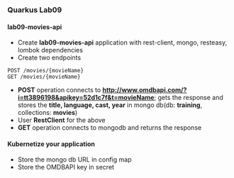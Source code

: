 ### Quarkus Lab09

#### lab09-movies-api

* Create **lab09-movies-api** application with rest-client, mongo, resteasy, lombok dependencies
* Create two endpoints

```
POST /movies/{movieName}
GET /movies/{movieName}
```

* **POST** operation connects to **http://www.omdbapi.com/?i=tt3896198&apikey=52d1c7f&t=movieName**; gets the response and stores the **title, language, cast, year** in mongo db(db: **training**, collections: **movies**)
* User **RestClient** for the above
* **GET** operation connects to mongodb and returns the response


#### Kubernetize your application 

* Store the mongo db URL in config map
* Store the OMDBAPI key in secret



